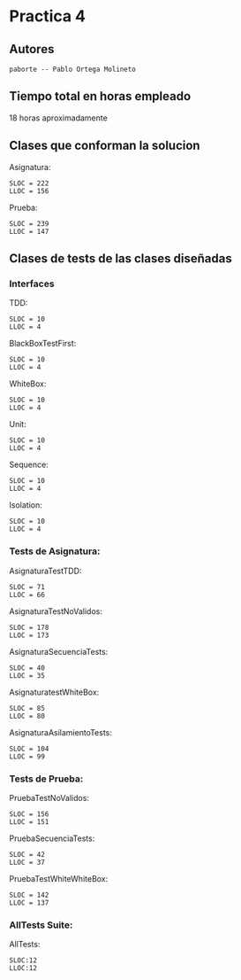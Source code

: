 # Practica 4

## Autores

	paborte -- Pablo Ortega Molineto

## Tiempo total en horas empleado

18 horas aproximadamente
	
## Clases que conforman la solucion
	
Asignatura:
	
	SLOC = 222 
	LLOC = 156

Prueba:

	SLOC = 239
	LLOC = 147
	

## Clases de tests de las clases diseñadas

### Interfaces
	
TDD:

	SLOC = 10 
	LLOC = 4

BlackBoxTestFirst:

	SLOC = 10
	LLOC = 4

WhiteBox:

	SLOC = 10
	LLOC = 4

Unit:

	SLOC = 10
	LLOC = 4

Sequence:

	SLOC = 10
	LLOC = 4

Isolation:

	SLOC = 10
	LLOC = 4

### Tests de Asignatura:

AsignaturaTestTDD:

	SLOC = 71
	LLOC = 66

AsignaturaTestNoValidos:

	SLOC = 178
	LLOC = 173

AsignaturaSecuenciaTests:

	SLOC = 40
	LLOC = 35

AsignaturatestWhiteBox:

	SLOC = 85 
	LLOC = 80

AsignaturaAsilamientoTests:

	SLOC = 104
	LLOC = 99


### Tests de Prueba:
	
PruebaTestNoValidos:

	SLOC = 156 
	LLOC = 151

PruebaSecuenciaTests:

	SLOC = 42
	LLOC = 37

PruebaTestWhiteWhiteBox:

	SLOC = 142
	LLOC = 137
	
### AllTests Suite:	

AllTests:

	SLOC:12
	LLOC:12